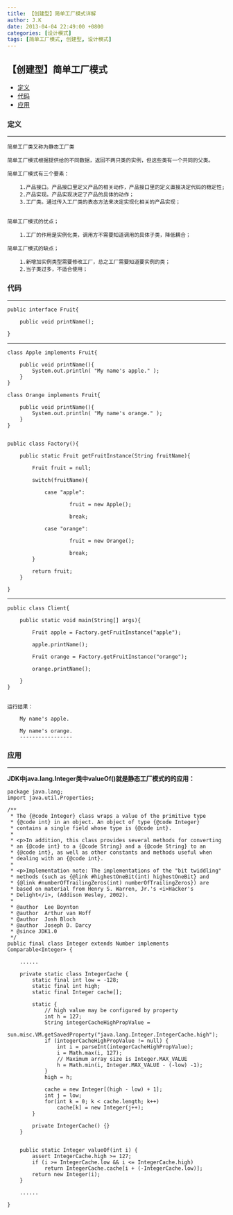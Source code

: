 ```yaml
---
title: 【创建型】简单工厂模式详解
author: J.K
date: 2013-04-04 22:49:00 +0800
categories: [设计模式]
tags: [简单工厂模式, 创建型, 设计模式]
---
```



## 【创建型】简单工厂模式

*   [定义](#define)
*   [代码](#code)
*   [应用](#app)


<h3 id="define">定义</h3>

***

    简单工厂类又称为静态工厂类

    简单工厂模式根据提供给的不同数据，返回不两只类的实例，但这些类有一个共同的父类。

    简单工厂模式有三个要素：

        1.产品接口。产品接口里定义产品的相关动作，产品接口里的定义直接决定代码的稳定性;
        2.产品实现。产品实现决定了产品的具体的动作；
        3.工厂类。通过传入工厂类的表态方法来决定实现化相关的产品实现；


    简单工厂模式的优点；

        1.工厂的作用是实例化类，调用方不需要知道调用的具体子类，降低耦合；

    简单工厂模式的缺点；

        1.新增加实例类型需要修改工厂，总之工厂需要知道要实例的类；
        2.当子类过多，不适合使用；


<h3 id="code">代码</h3>

***

    public interface Fruit{

        public void printName();

    }


---------


    class Apple implements Fruit{

        public void printName(){
            System.out.println( "My name's apple." );
        }
    }

    class Orange implements Fruit{

        public void printName(){
            System.out.println( "My name's orange." );
        }
    }


    public class Factory(){

        public static Fruit getFruitInstance(String fruitName){

            Fruit fruit = null;

            switch(fruitName){

                case "apple":

                        fruit = new Apple();

                        break;

                case "orange":

                        fruit = new Orange();

                        break;
            }

            return fruit;
        }

    }

------

    public class Client{

        public static void main(String[] args){

            Fruit apple = Factory.getFruitInstance("apple");

            apple.printName();

            Fruit orange = Factory.getFruitInstance("orange");

            orange.printName();

        }
    }


    运行结果：

        My name's apple.

        My name's orange.
        -----------------


<h3 id="app">应用</h3>

***

**JDK中java.lang.Integer类中valueOf()就是静态工厂模式的的应用：**

    package java.lang;
    import java.util.Properties;

    /**
     * The {@code Integer} class wraps a value of the primitive type
     * {@code int} in an object. An object of type {@code Integer}
     * contains a single field whose type is {@code int}.
     *
     * <p>In addition, this class provides several methods for converting
     * an {@code int} to a {@code String} and a {@code String} to an
     * {@code int}, as well as other constants and methods useful when
     * dealing with an {@code int}.
     *
     * <p>Implementation note: The implementations of the "bit twiddling"
     * methods (such as {@link #highestOneBit(int) highestOneBit} and
     * {@link #numberOfTrailingZeros(int) numberOfTrailingZeros}) are
     * based on material from Henry S. Warren, Jr.'s <i>Hacker's
     * Delight</i>, (Addison Wesley, 2002).
     *
     * @author  Lee Boynton
     * @author  Arthur van Hoff
     * @author  Josh Bloch
     * @author  Joseph D. Darcy
     * @since JDK1.0
     */
    public final class Integer extends Number implements Comparable<Integer> {

        ......

        private static class IntegerCache {
            static final int low = -128;
            static final int high;
            static final Integer cache[];

            static {
                // high value may be configured by property
                int h = 127;
                String integerCacheHighPropValue =
                    sun.misc.VM.getSavedProperty("java.lang.Integer.IntegerCache.high");
                if (integerCacheHighPropValue != null) {
                    int i = parseInt(integerCacheHighPropValue);
                    i = Math.max(i, 127);
                    // Maximum array size is Integer.MAX_VALUE
                    h = Math.min(i, Integer.MAX_VALUE - (-low) -1);
                }
                high = h;

                cache = new Integer[(high - low) + 1];
                int j = low;
                for(int k = 0; k < cache.length; k++)
                    cache[k] = new Integer(j++);
            }

            private IntegerCache() {}
        }


        public static Integer valueOf(int i) {
            assert IntegerCache.high >= 127;
            if (i >= IntegerCache.low && i <= IntegerCache.high)
                return IntegerCache.cache[i + (-IntegerCache.low)];
            return new Integer(i);
        }

        ......

    }
